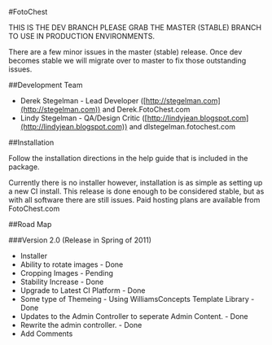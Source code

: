 #FotoChest

THIS IS THE DEV BRANCH PLEASE GRAB THE MASTER (STABLE) BRANCH TO USE IN PRODUCTION ENVIRONMENTS.

There are a few minor issues in the master (stable) release.  Once dev becomes stable we will migrate over to master to fix those outstanding
issues.

##Development Team

* Derek Stegelman - Lead Developer ([http://stegelman.com](http://stegelman.com)) and Derek.FotoChest.com
* Lindy Stegelman - QA/Design Critic ([http://lindyjean.blogspot.com](http://lindyjean.blogspot.com)) and dlstegelman.fotochest.com

##Installation

Follow the installation directions in the help guide that is included in the package.

Currently there is no installer however, installation is as simple as setting up a new CI install.  This release is done enough to be considered stable,
but as with all software there are still issues.  Paid hosting plans are available from FotoChest.com

##Road Map

###Version 2.0 (Release in Spring of 2011)

* Installer
* Ability to rotate images - Done
* Cropping Images - Pending
* Stability Increase - Done
* Upgrade to Latest CI Platform - Done
* Some type of Themeing - Using WilliamsConcepts Template Library - Done
* Updates to the Admin Controller to seperate Admin Content. - Done
* Rewrite the admin controller. - Done
* Add Comments
